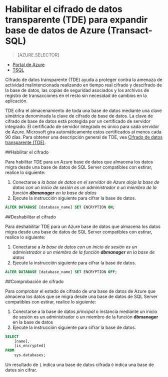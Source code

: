 <properties
   pageTitle="Habilitar el cifrado de datos transparente (TDE) para SQL Server Database estiramiento en Azure TSQL | Microsoft Azure"
   description="Habilitar el cifrado de datos transparente (TDE) para SQL Server Database estiramiento en Azure TSQL"
   services="sql-server-stretch-database"
   documentationCenter=""
   authors="douglaslMS"
   manager="jhubbard"
   editor=""/>

<tags
   ms.service="sql-server-stretch-database"
   ms.workload="data-management"
   ms.tgt_pltfrm="na"
   ms.devlang="na"
   ms.topic="article"
   ms.date="06/14/2016"
   ms.author="douglaslMS"/>

# <a name="enable-transparent-data-encryption-tde-for-stretch-database-on-azure-transact-sql"></a>Habilitar el cifrado de datos transparente (TDE) para expandir base de datos de Azure (Transact-SQL)
> [AZURE.SELECTOR]
- [Portal de Azure](sql-server-stretch-database-encryption-tde.md)
- [TSQL](sql-server-stretch-database-tde-tsql.md)

Cifrado de datos transparente (TDE) ayuda a proteger contra la amenaza de actividad malintencionada realizando en tiempo real cifrado y descifrado de la base de datos, las copias de seguridad asociados y los archivos de registro de transacciones en el resto sin necesidad de cambios en la aplicación.

TDE cifra el almacenamiento de toda una base de datos mediante una clave simétrica denominada la clave de cifrado de base de datos. La clave de cifrado de base de datos está protegida por un certificado de servidor integrado. El certificado de servidor integrado es único para cada servidor de Azure. Microsoft gira automáticamente estos certificados al menos cada 90 días. Para obtener una descripción general de TDE, vea [Cifrado de datos transparente (TDE)].

##<a name="enabling-encryption"></a>Habilitar el cifrado

Para habilitar TDE para un Azure base de datos que almacena los datos migra desde una base de datos de SQL Server compatibles con estirar, realice lo siguiente:

1. Conectarse a *la base de datos en el servidor de Azure aloja la base de datos con un inicio de sesión es un administrador o un miembro de la función **dbmanager** en la base de datos*
2. Ejecute la instrucción siguiente para cifrar la base de datos.

```sql
ALTER DATABASE [database_name] SET ENCRYPTION ON;
```

##<a name="disabling-encryption"></a>Deshabilitar el cifrado

Para deshabilitar TDE para un Azure base de datos que almacena los datos migra desde una base de datos de SQL Server compatibles con estirar, realice lo siguiente:

1. Conectarse a *la base de datos con un inicio de sesión es un administrador o un miembro de la función **dbmanager** en la base de datos*
2. Ejecute la instrucción siguiente para cifrar la base de datos.

```sql
ALTER DATABASE [database_name] SET ENCRYPTION OFF;
```

##<a name="verifying-encryption"></a>Comprobación de cifrado

Para comprobar el estado de cifrado de una base de datos de Azure que almacena los datos que se migra desde una base de datos de SQL Server compatibles con estirar, realice lo siguiente:

1. Conectarse a la base de datos *principal* o instancia mediante un inicio de sesión es un administrador o un miembro de la función **dbmanager** en la base de datos
2. Ejecute la instrucción siguiente para cifrar la base de datos.

```sql
SELECT
    [name],
    [is_encrypted]
FROM
    sys.databases;
```

Un resultado de ```1``` indica una base de datos cifrada ```0``` indica una base de datos sin cifrar.


<!--Anchors-->
[Cifrado de datos transparente (TDE)]: https://msdn.microsoft.com/library/bb934049.aspx


<!--Image references-->

<!--Link references-->
